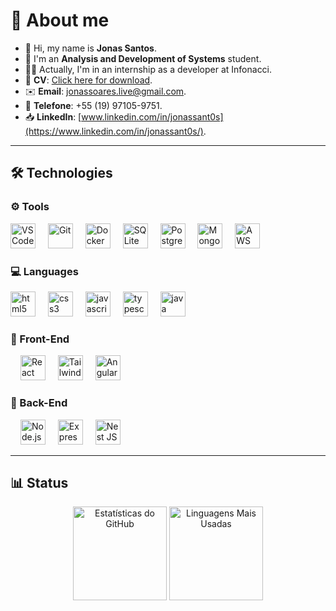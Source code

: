 # 👋 About me

- 🖖 Hi, my name is **Jonas Santos**.  
- 📖 I'm an **Analysis and Development of Systems** student.  
- 🏃‍♂️ Actually, I'm in an internship as a developer at Infonacci.  
- 📄 **CV**: [Click here for download](https://github.com/jonassantoss/jonassantoss/blob/main/Curriculo.pdf).  
- ✉️ **Email**: [jonassoares.live@gmail.com](mailto:jonassoares.live@gmail.com).  
- 📲 **Telefone**: +55 (19) 97105-9751.  
- 📥 **LinkedIn**: [www.linkedin.com/in/jonassant0s](https://www.linkedin.com/in/jonassant0s/).

---

## 🛠 Technologies

### ⚙️ Tools  
<div>
  <img src="https://cdn.jsdelivr.net/gh/devicons/devicon/icons/vscode/vscode-original.svg" height="40" alt="VS Code" />
  <img width="12" />
  <img src="https://cdn.jsdelivr.net/gh/devicons/devicon/icons/git/git-original.svg" height="40" alt="Git" />
  <img width="12" />
  <img src="https://cdn.jsdelivr.net/gh/devicons/devicon/icons/docker/docker-original.svg" height="40" alt="Docker" />
  <img width="12" />
  <img src="https://cdn.jsdelivr.net/gh/devicons/devicon/icons/sqlite/sqlite-original.svg" height="40" alt="SQLite" />
  <img width="12" />
  <img src="https://cdn.jsdelivr.net/gh/devicons/devicon/icons/postgresql/postgresql-original.svg" height="40" alt="PostgreSQL" />
  <img width="12" />
  <img src="https://cdn.jsdelivr.net/gh/devicons/devicon/icons/mongodb/mongodb-original.svg" height="40" alt="MongoDB" />
  <img width="12" />
  <img src="https://skillicons.dev/icons?i=aws" height="40" alt="AWS" />
</div>

### 💻 Languages  
<div align="left">
  <img src="https://cdn.jsdelivr.net/gh/devicons/devicon/icons/html5/html5-original.svg" height="40" alt="html5 logo"  />
  <img width="12" />
  <img src="https://cdn.jsdelivr.net/gh/devicons/devicon/icons/css3/css3-original.svg" height="40" alt="css3 logo"  />
  <img width="12" />
  <img src="https://cdn.jsdelivr.net/gh/devicons/devicon/icons/javascript/javascript-original.svg" height="40" alt="javascript logo"  />
  <img width="12" />
  <img src="https://cdn.jsdelivr.net/gh/devicons/devicon/icons/typescript/typescript-original.svg" height="40" alt="typescript logo"  />
  <img width="12" />
  <img src="https://cdn.jsdelivr.net/gh/devicons/devicon/icons/java/java-original.svg" height="40" alt="java logo"  />
</div>

### 🎨 Front-End  
<div>
  <img width="12" />
  <img src="https://cdn.jsdelivr.net/gh/devicons/devicon/icons/react/react-original.svg" height="40" alt="React" />
  <img width="12" />
  <img src="https://skillicons.dev/icons?i=tailwind" height="40" alt="TailwindCSS" />
  <img width="12" />
  <img src="https://skillicons.dev/icons?i=angular" height="40" alt="AngularJS" />
  
</div>

### 🔧 Back-End  
<div>
  <img width="12" />
  <img src="https://cdn.simpleicons.org/nodedotjs/339933" height="40" alt="Node.js" />
  <img width="12" />
  <img src="https://skillicons.dev/icons?i=express" height="40" alt="Express.js" />
  <img width="12" />
  <img src="https://skillicons.dev/icons?i=nest" height="40" alt="Nest JS" />
</div>

---

## 📊 Status  

<div align="center">
  <img src="https://github-readme-stats.vercel.app/api?username=jonassantoss&hide_title=false&hide_rank=false&show_icons=true&include_all_commits=true&count_private=true&disable_animations=false&theme=react&locale=en&hide_border=false&order=1" height="150" alt="Estatísticas do GitHub" />
  <img src="https://github-readme-stats.vercel.app/api/top-langs?username=jonassantoss&locale=en&hide_title=false&layout=compact&card_width=320&langs_count=5&theme=react&hide_border=false&order=2" height="150" alt="Linguagens Mais Usadas" />
</div>
